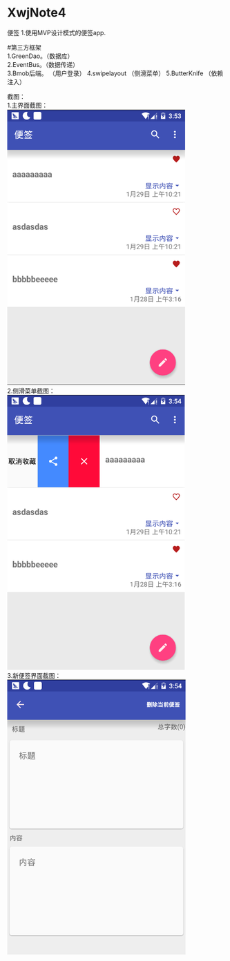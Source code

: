 # XwjNote4
便签
1.使用MVP设计模式的便签app.   

#第三方框架  
1.GreenDao。（数据库）  
2.EventBus。（数据传递）  
3.Bmob后端。 （用户登录） 
4.swipelayout  （侧滑菜单）
5.ButterKnife  （依赖注入）


截图：  
1.主界面截图：  
![image](https://github.com/xwjsdhr/XwjNote4/blob/master/screenshot/main.png)  
2.侧滑菜单截图：  
![image](https://github.com/xwjsdhr/XwjNote4/blob/master/screenshot/slide.png)  
3.新便签界面截图：  
![image](https://github.com/xwjsdhr/XwjNote4/blob/master/screenshot/note.png)
